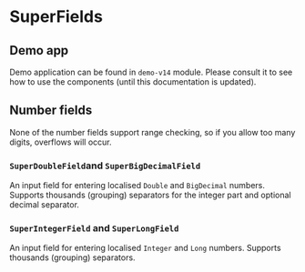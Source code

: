 # SuperFields

## Demo app

Demo application can be found in `demo-v14` module. Please consult it to see how to use the components (until this documentation is updated).

## Number fields

None of the number fields support range checking, so if you allow too many digits, overflows will occur.

### `SuperDoubleField`and `SuperBigDecimalField`

An input field for entering localised `Double` and `BigDecimal` numbers. Supports thousands (grouping) separators for the integer part and optional decimal separator.

### `SuperIntegerField` and `SuperLongField`

An input field for entering localised `Integer` and `Long` numbers. Supports thousands (grouping) separators.
